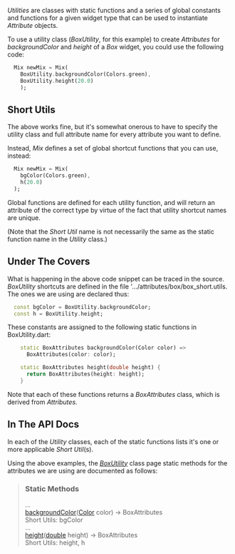 _Utilities_ are classes with static functions and a series of global constants and functions for a given widget type that can be used to instantiate _Attribute_ objects.

To use a utility class (_BoxUtility_, for this example) to create _Attributes_ for _backgroundColor_ and _height_ of a _Box_ widget, you could use the following code:

```dart
  Mix newMix = Mix(
    BoxUtility.backgroundColor(Colors.green),
    BoxUtility.height(20.0)
    );
```

## Short Utils
The above works fine, but it's somewhat onerous to have to specify the utility class and full attribute name for every attribute you want to define.

Instead, _Mix_ defines a set of global shortcut functions that you can use, instead:

```dart
  Mix newMix = Mix(
    bgColor(Colors.green),
    h(20.0)
  );
```

Global functions are defined for each utility function, and will return an attribute of the correct type by virtue of the fact that utility shortcut names are unique.

(Note that the _Short Util_ name is not necessarily the same as the static function name in the _Utility_ class.)

## Under The Covers

What is happening in the above code snippet can be traced in the source.  _BoxUtility_ shortcuts are defined in the file '.../attributes/box/box_short.utils.  The ones we are using are declared thus:

```dart
  const bgColor = BoxUtility.backgroundColor;
  const h = BoxUtility.height;
```

These constants are assigned to the following static functions in BoxUtility.dart:

```dart
    static BoxAttributes backgroundColor(Color color) =>
      BoxAttributes(color: color);

    static BoxAttributes height(double height) {
      return BoxAttributes(height: height);
    }
```

Note that each of these functions returns a _BoxAttributes_ class, which is derived from _Attributes_.

## In The API Docs

In each of the _Utility_ classes, each of the static functions lists it's one or more applicable _Short Util_(s).

Using the above examples, the [_BoxUtility_](BoxUtility-class.html) class page static methods for the attributes we are using are documented as follows:

> ### Static Methods  
> ...  
> [backgroundColor]()([Color]() color) → BoxAttributes  
> Short Utils: bgColor  
> ...  
> [height]()([double]() height) → BoxAttributes  
> Short Utils: height, h  

